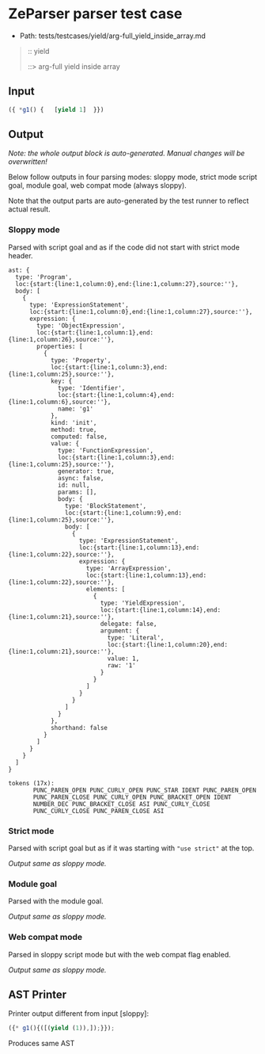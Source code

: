 # ZeParser parser test case

- Path: tests/testcases/yield/arg-full_yield_inside_array.md

> :: yield
>
> ::> arg-full yield inside array

## Input

`````js
({ *g1() {   [yield 1]  }})
`````

## Output

_Note: the whole output block is auto-generated. Manual changes will be overwritten!_

Below follow outputs in four parsing modes: sloppy mode, strict mode script goal, module goal, web compat mode (always sloppy).

Note that the output parts are auto-generated by the test runner to reflect actual result.

### Sloppy mode

Parsed with script goal and as if the code did not start with strict mode header.

`````
ast: {
  type: 'Program',
  loc:{start:{line:1,column:0},end:{line:1,column:27},source:''},
  body: [
    {
      type: 'ExpressionStatement',
      loc:{start:{line:1,column:0},end:{line:1,column:27},source:''},
      expression: {
        type: 'ObjectExpression',
        loc:{start:{line:1,column:1},end:{line:1,column:26},source:''},
        properties: [
          {
            type: 'Property',
            loc:{start:{line:1,column:3},end:{line:1,column:25},source:''},
            key: {
              type: 'Identifier',
              loc:{start:{line:1,column:4},end:{line:1,column:6},source:''},
              name: 'g1'
            },
            kind: 'init',
            method: true,
            computed: false,
            value: {
              type: 'FunctionExpression',
              loc:{start:{line:1,column:3},end:{line:1,column:25},source:''},
              generator: true,
              async: false,
              id: null,
              params: [],
              body: {
                type: 'BlockStatement',
                loc:{start:{line:1,column:9},end:{line:1,column:25},source:''},
                body: [
                  {
                    type: 'ExpressionStatement',
                    loc:{start:{line:1,column:13},end:{line:1,column:22},source:''},
                    expression: {
                      type: 'ArrayExpression',
                      loc:{start:{line:1,column:13},end:{line:1,column:22},source:''},
                      elements: [
                        {
                          type: 'YieldExpression',
                          loc:{start:{line:1,column:14},end:{line:1,column:21},source:''},
                          delegate: false,
                          argument: {
                            type: 'Literal',
                            loc:{start:{line:1,column:20},end:{line:1,column:21},source:''},
                            value: 1,
                            raw: '1'
                          }
                        }
                      ]
                    }
                  }
                ]
              }
            },
            shorthand: false
          }
        ]
      }
    }
  ]
}

tokens (17x):
       PUNC_PAREN_OPEN PUNC_CURLY_OPEN PUNC_STAR IDENT PUNC_PAREN_OPEN
       PUNC_PAREN_CLOSE PUNC_CURLY_OPEN PUNC_BRACKET_OPEN IDENT
       NUMBER_DEC PUNC_BRACKET_CLOSE ASI PUNC_CURLY_CLOSE
       PUNC_CURLY_CLOSE PUNC_PAREN_CLOSE ASI
`````

### Strict mode

Parsed with script goal but as if it was starting with `"use strict"` at the top.

_Output same as sloppy mode._

### Module goal

Parsed with the module goal.

_Output same as sloppy mode._

### Web compat mode

Parsed in sloppy script mode but with the web compat flag enabled.

_Output same as sloppy mode._

## AST Printer

Printer output different from input [sloppy]:

````js
({* g1(){([(yield (1)),]);}});
````

Produces same AST
